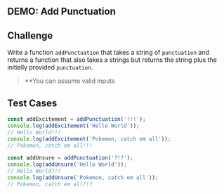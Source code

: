 DEMO: Add Punctuation
---

## Challenge

Write a function `addPunctuation` that takes a string of `punctuation` and returns a function that also takes a strings but returns the string plus the initially provided `punctuation`.

> **You can assume valid inputs

## Test Cases

```js
const addExcitement = addPunctuation('!!!');
console.log(addExcitement('Hello World'));
// Hello World!!!
console.log(addExcitement('Pokemon, catch em all'));
// Pokemon, catch em all!!!

const addUnsure = addPunctuation('?!?');
console.log(addUnsure('Hello World'));
// Hello World?!?
console.log(addUnsure('Pokemon, catch em all'));
// Pokemon, catch em all?!?
```